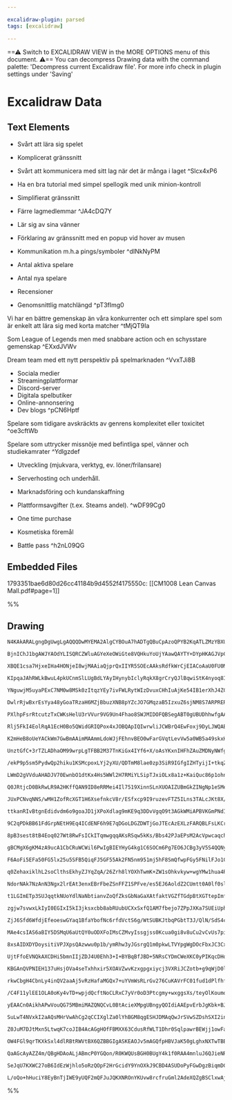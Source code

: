 ```yaml
---

excalidraw-plugin: parsed
tags: [excalidraw]

---
```

==⚠  Switch to EXCALIDRAW VIEW in the MORE OPTIONS menu of this document. ⚠== You can decompress Drawing data with the command palette: 'Decompress current Excalidraw file'. For more info check in plugin settings under 'Saving'


# Excalidraw Data

## Text Elements
- Svårt att lära sig spelet
- Komplicerat gränssnitt
- Svårt att kommunicera
med sitt lag när det är
många i laget ^Slcx4xP6

- Ha en bra tutorial med
simpel spellogik med unik
minion-kontroll
- Simplifierat gränssnitt
- Färre lagmedlemmar ^JA4cDQ7Y

- Lär sig av sina vänner
- Förklaring av gränssnitt
med en popup vid hover av
musen
- Kommunikation m.h.a
pings/symboler ^dINkNyPM

- Antal aktiva spelare
- Antal nya spelare
- Recensioner
- Genomsnittlig matchlängd ^pT3fImg0

Vi har en bättre gemenskap
än våra konkurrenter och
ett simplare spel som är
enkelt att lära sig med
korta matcher ^tMjQT9Ia

Som League of Legends
men med snabbare action
och en schysstare
gemenskap ^EXxdJVWv

Dream team med ett
nytt perspektiv på
spelmarknaden ^VvxTJi8B

- Sociala medier
- Streamingplattformar
- Discord-server
- Digitala spelbutiker
- Online-annonsering
- Dev blogs ^pCN6Hptf

Spelare som tidigare
avskräckts av genrens
komplexitet eller toxicitet
 ^oe3cftWb

Spelare som uttrycker
missnöje med befintliga
spel, vänner och
studiekamrater ^Ydlgzdef

- Utveckling (mjukvara, verktyg,
ev. löner/frilansare)
- Serverhosting och underhåll.
- Marknadsföring och kundanskaffning
- Plattformsavgifter (t.ex. Steams andel). ^wDF99Cg0

- One time purchase
- Kosmetiska föremål
- Battle pass ^h2nL09QG

## Embedded Files
1793351bae6d80d26cc41184b9d4552f4175550c: [[CM1008 Lean Canvas Mall.pdf#page=1]]

%%
## Drawing
```compressed-json
N4KAkARALgngDgUwgLgAQQQDwMYEMA2AlgCYBOuA7hADTgQBuCpAzoQPYB2KqATLZMzYBXUtiRoIACyhQ4zZAHoFAc0JRJQgEYA6bGwC2CgF7N6hbEcK4OCtptbErHALRY8RMpWdx8Q1TdIEfARcZgRmBShcZQUebQBObR4aOiCEfQQOKGZuAG1wMFAwYogSbggANXxJZTg2CgAZFOLIWERywOwojmVg5pLMbmceAEYAdhHtMYBWfhKYIZGANh4A

BjnIChJ1bgAWJYAOdYLISQRCZWluAGYeXeOWiGte8VQHkuYoUjYAawQAYTY+DYpHKAGJVpCof1IJpcNgfspvkIOMRAcDQRIvtZmHBcIEsjCIAAzQj4fAAZVgfQkknhGkCRM+3z+AHVtpJuCMNhBmb8EFSYDT0IIPETkZcOOEcmhuScIGw8dg1AtZZCecjUVLmDLUBwhOSeWEEMRuDwltMljzGCx2Fw0Hx5TbWJwAHKcMR7A7Ta4ja67eJjHlCODE

XBQE1csa7HjxeIHa4HONjeI8wjMAAiaQjprQxIIYR5SOEcAAksRdfkWrCjEIACoAaU0FU0MMgrviRgOzFWAAVWRATgBdHmaYSogCiwQyWUrI/lRA4P24+sNC7YCMjaC+QgQadRWHKuFWROJ5Ay5ZXBvwBQAvnMiiUyhIABr6UtCIRQa51oltV6lPo0RIDygxoMM4yTDMPKqqgzjLGsPJbMQOxoPsRw8mcFxXGgtz3DyzzCu8AhfPy6IguCULQqO8

KIpqaJAhRWLkBwuL4pkUCnmSlLUgBdLYAyIHynybIclyRqkX8grCryQJlBqwiStK4nyoq8Iqly6ryvR2q6qu+BGggW6oNMuwHEm1pMC69q8JZtpuh6rwjAcyzOX6qzXMGobhsZ4wxnGCZJoGqbyumWbBDm3D5vghbysWIblpWJw1vWTYtm2EAdl2Pb9oOLTzo8Y4osQU7pBxc48ouy5oPplUbn8uaoDue7yqSwSXhI4zxNc1zTCMcIIEsxBHMQ5r

YNguwjM5uyaPExC7NM0w8MSk0zItqzYEy7ivFWLRytWIzDvuxCHhIuAjKe54IB1erXhJ4ZCLqECIKihA9ES2DfHAV5ro82CPVABgZuGuDcI+JShsSvbARUhAIBQvZfbq4MlMExKcWgxElGOMgGNwWOQKQ2EY6gYwYclrSKtwpkExA3xRBG+PJbeJws8U94FODpSNRAFL4NgmC7JgvZLH+8AARGmCcaBQxrL12jXCsZMHEsFo8P6nnyrB8GrDwYxJ

DwlrRjwBxrEsYya48yGoaTRzaH6MZjBbuzXNB8pYZcJO7GMqzaB5IzxuZ6sjNM8S7ARPRERJLIAoxmLoGCxJJ8nRJwgi8WouR8cQInydJ1x5LSQBorycJkkIOyKGcmh0f8kX5Ql6aCl+JIukqY8anKrAmnERA8VlhWeQFSUZ64BejW1aFB5geguAHOK47EG3NV3cJRmNcsqyQbsC1Bk6Vl2tTlp2dZ7ocJ6DprAmIw8IbaaZtmxnRbFhWL6VM7ZE

PXlhpFsrRtcutzTxCWKsHelU3rVVur9VG9Un4Fhao8SWJMIDOFQBSegABT0gUBUDhhwfgAAJ+QVArBlAkMQBFAAOi4VADYDA+HMEwcMqAkQENYswDgagoDUNQegrBOC8GoB+AYfQKJGHkGoRkYgJCuGoHwNEPURDUAnRwUQyRGCei4FQIQORwFpbaUoHWLAyDeGYOwbgmQciiFaNIeQ7MPDaH0KIGIcgODWHsM4TIBxfDzGCOEfoURnCXG4EkSaG

Rlj5FkI4EolRqA1EcH0Bo5QWidGRIQPox4xJOBQApIQIwrwliJCWBrQ4EwFoxj9DyLJWQABiY8ySwStPKJBABBIgygbIQDRhkkoNooDmAIG0i4nTAbfR5HoLIuA3pMBupPDuRN/AECMVLcopj+EWPwdYmRZDcT2JoXQ/QDDgluNIGwnUnjuE0J8QIyx/jAniJCQksJrAIkKOiaQZR6S4mkHUZo7RujlDpKJLgL8bAABK4Q8mvGauAqUAAJc4nsuQ

K2mHeB8oUeYACkWm7GwBmAAimMAAmmLdoWJjFEhnvBEO0wFarGVqtLevVw5a0WB5a49skxHEmjfU2LskJiTQC5fWBwLZO3iLGUpsx3aIpwqgb2vt/aB1Nr6UOLLHiEVeL3ESscMTgjzvnGi6d6JZ31QaguPEhTFzkk3MuMdK423VR8cu9cJCNwXi3ZeqB9olE7hpNUvd+6JS/q1K6szV6PDeidGeTx4geq1MpFe0CBDry5P6AOAYJghUeM6Q+aBx

UnztGfC+3rTZLADhaOM99wrpLgTFBB2M37TnKiGx4IYf6+X/oAsYKxnIHFhZAuZMDNyNWfg21oFKJCoLhVozIqBNDEKgKComBBUBSOoawQ5QQ7HkjYKoH4a6wliJ+JIt6dpnDCKyN8ck3jCCHKIKSJhJyzkcK4Q4mpRDAgAqkdOICoINSGMnegads6ODzsXcuqw+BD3EA3XeihO7gT7pg6gY9p7OGcAvdk69+Bb33sII+1xLDTkeLfTQj9pAv2RJ

/ekP9p5sm5PydwQp2hiku1KSMcpoxLYj2yXU/QDTmM8lae0zp3SiR9IGfgIZHTyijI+tkqZUpSDhuTQqBZb0llAZQagGdqA50Lq0UuwGK7oPrtYvB7duzd3IakahzhJ6Elnsw5e0iN6rnwYfXDIj7jzlkdQRRqj0QaMBPxMC0FELWBMe3KQXcsKEAIuJsi3qaLOYYvKMQUsrofiuhgL2AAsqSiWFKZbgTWGZbQZkmUzEDvEH1kBtZ9Xtn6TedxVh

LWmD2gVVduAHADJV70EwnbO1dtKx4Hs5WWl2H7RMiYLSipTJxiOLx8a1z+KaiQuc86p1ohnBierNsGuJBa11IobVMnLg66u8q1sCl4g3c7zclI6nbr6pU/rvVaUeEGweaBcjD0gKPceP0DJT2jUeFp8al6JqgaDx4xoN6iqOKK0yY3ekH04JpRC+97IcGLU5bq8RQ5lp45AMKj9R3wNHE2sqs5W0lHbT5DeXbb4+xcqsbNqMIEg7qiOqKVPmnadQ

Q0JRtjcD0BkRwLR9A2HKffQAN9ID8eRRMei4Il7519XinnSLnXUOAIZUBmGkZINgNp1eSMepkBxBz7k/HDHaNd2hJDaEeXAN6ygIjMBgPoMcwR/0GIoMskxqARcfLFxL1gUujey6YArpXKuPfq+Iy+i5oTddgf14b43qBTfm/F5bsIHAbciOPQ7zgTuXdu4917n3fumD0ayIxgpRSSmis46ZbjVS+P1PwI04TxiZNiYQOjCTTB+nuCH3Jqm4zFPT

JUxPCNvqNNS/wMH1ZofRcXGT1H6XsefnkcV8r/ESfxcp9I9ruzevFTZ5ILns3TALcJKt8X/ZpeHPl7A/oZ3rvqHu56LXr7kCA3gRBFpCtFk1LFuOl0tMolkirKCiqlsUFzM+OgHAHWNcMSKWPoMoCeMJuLHJiVvKFSlNObEkKrCAjvLfI7DBGyhyq5O5JaEsPcC7P2vKNbNduZNNsHGsFNBMCjphLKiTK7EsH7IbKHCMO1t6HrKZMtlHHamRHHGa

ttkanRIvBtgnEdidvdm6o9goaJD1jXPoXdlag9mKE9q3DDvVgqO9t3AGkWMiAPBVKGmPNdIvmplGqdLPP8FDl6kOimr5OzncGHIGIWpjkKnVmEXjo5JpJxqsBaH1NWhTvzvWtTsVO/C2n9gDhAIzr/N6izibObH1E0o8FVDzuuHznmALogkLqgC0pMtBrgD8P0vQDYhQuxA4vUVENBhwDAG0UEB0TQhCmIBZpwHHjQgAOKZAGBa5QDtJrrhgCSEI

9C2qPDkBB61FdGrpNEtH9Eq4ICdENF6h9E7qDGoLDGZDWTjGoJTEcAzEXLzFARQBLFsLKCrG8ZN5QrMat7sbt5caVKtQ94CZ95CaC5SxT4SDiZ2QT6DKibT5jLygTJRDz6qZw7L4XCaZr6bFHE7GECtGnGBCHHdHHF7FnGoAXGjFy6THTH6CzGPGLGSDLFvHhaAyRZfExZxYLiwFCHJaorszoqRo8xQD5YABW+KdY8QpYoM+BZK6ASClKssZBdWt

8pB3sest8tB4Eoq027Wt8RwFsICkITqmwgqqAKsRSqw5kKs/Bbs42PJaEPsM2AcVpwcaqchWqt2GhOcWhqhe2XpW2KcVS3Ep2sk5hxhV2ewt2IZ7qFhXq1hfqdhn2gajhwaWRVSYa7haJZO08R4GYvhMO/hvIqasoeskIIcpODAGONkkhAJOaVZ+Oaa9wt8/sFZ5OEUdaL8ja6RzadOaZ8ouRnaLsgCLk9woCA65RpRsClOqRYJyCsMue+I+mYGm

gBCMgX6gKM4zA9ucA1CbCRuWCWil6PwIgBIEYHyG4kg1C6SOCm6Pg7EO6JCBg3yV5S4QQNymyxCti5mwi2CWiTxAkIBge6+Eg85dIHyBmq5XwCALCtOW5uAO50SYGZih5nAx5lGHEj+F5V5lit5+xD5gg+gz5Uor5+A75Vin52+35IIUQCxzxZwAemSDG7JqALGbGisfxnetZHxUA/GgmaAJRJQImwy5QUJOOMJ0mcJWIM+iJc+ymqJPIIIGJq+w

F6AoFi5EFa50FG5lx25u5SFB5QiqFJ5GF55Ak2FN5nm951mj5hF8SmQfwpFGy5FNilFJo1CP5NF/59FLJ4K4B0KUB8WcBcqkwKW/JaWgp5QE4L4mAxAmKFQrI9ARWhBKypWcE5otK18nGisiYoCesmp3qiQwCPUYw6VPaFs4wAlJphhZpU0Cs8YAcPUoco2ghSWuEPaYhi0dWUhS0MwxpTwkcHpxh/pPp8oacahxUw15qQZhcOhZ2YZ8Ol2ppfVO

q0ZehaxiklhL2soClthsEkhyZJYqZqA/26Zrh8lYOXhTwmK+ZW1sOhkvkyw+wgYMw1hua4Rn2FkOOp8MRsoqsJV1ptpT4D87Z05nZsINOH8zhba3keRfkACHkAYrsJV45SaWZXSU5KRYN0A2mFIT5DQIQygu4qAbAxIoeCAgKqIzAoSX+zyUumgcIX68I/SnA1CF5S5JCAkMAOoUQhJPQsF254ogGKyEguNhF+N0QRNJNZNFNFY1NKGHCuA9N95T

NdorNAk7NzAnN3Ngx2lrEAt3enxEBrFbeZSnFFZ1SPFve/es5EJ6AoldZ2CUmtt0A0lf0slMymZClK+Wmwt6AotZNEt0FUt+NMtVNTyNN0iCtStjNXQqtdx6tc6mtkgXNnwOt/N8FPlbJEBMKXJ8K9p3qiBYVyB6WIF9AmAdYmKhABwAAQkleSilcQcxncKxuzgqi9ZIXvI8NrIGNwXLCrEtBaMwY6FbKacwQcArHcKbF1SHCsGjqcPnSbHEFvHV

t1LGImETp3SUJqqtkNUoYdlNaNbtianvZoQfZksGbNaGaXAtfaktVGZfTGdpBtXGTtepImftQ4Ydb9sddkUDm4ROU+DmWdL2DdXpEvgEY1NqUtMAp1lEVyFNGwQ7d9efE5NGNA0tOrEkSDZjdAUVJOD2Z/H2dDR2szkOXqYrOVijXdRUQ1DgwPr7RABmIEGPE1CEIRVftrr0ZYogCwIgM0XiagHABghuhQn+j8FLidFwABhsQw0w2w6wywxw5clw

zgjw7svwxLkIyI0EGIxI5kI3jksxcbb8abRUubUCXxSxfQ1AM7fbejo7ZPpJXKa7SUEiUph7QA5AIpYslibI8w4RRGIo2EtedQio4I1ZHwy0YI8I6xKI/iOI7gJI5nX5dwDnaUdya1QXaFWABzMXRFRIHAP8K6EsHCnAFAMdjKcVg3Y8DPCsHENGIUnGC7ItJ1pzg1kMMAk6eWs5GrNGBbN1jbCVYkH1D1O1qrPcLPS1fASZMwTNoFPNuKktvKNv

ZjJ6Sfd6WfdjEfeoeswGYaq1BfaYbofNc6rfdVctS6g/WtSUBKJtbqPGbtT3J/QlN/SdS4cDqjcdJdbgBUKA540WcZPsJNJ1sKnAyWQHFEQ2fxSHH6AAnPaUMDbWqDbgxDZkT/d/EzlGEOR5IcDvPhLnYOuA+jZUagGOtYxvrjcqAQH+SaN5t4lBfUj0HeTIFkqQH+g4hmOmHoKQMQM4GEKQDaByxid0XsZoF+IQH8AfqggAPIcCLgIDODWB3GsR

MAe4csIAS6aBIY5DSMqU6aUtQY0uODXFoIMsCZMvyIssgjss0Kcua0gi8v8uCu2vCvUs7piv9KSsOKyvyuKscDKv8tqu2savzrasGPN7fGsYm0d5mMG2W3AnW01HglONdIj49KQCSaOPCVSUIlu2TIome2qTe2+Mh4GtutSJ0tXJmse7MvlPWv4hCv2s8t8tMDOuoKcuqAivuvites0I+vTJ+sBuqs9DquathugGskpMcnQHytBUkwhV8k5MClPg

8xsAIDXDYDoysitiVPJXpsQAzwwu0p1b/ymRhw3yJGsrgQ1m0pkwLTVYpgWgDOcFbxJC3CxjxigJSpTNyoiEdUSHdUyF9UrNvBrMHan0qGH3Go7PgcbOQfn0zVHNzXX2nP8gRlGE311xXMnOEzP1WGv1dx7VfYlA/ZQ0jwZn/OeExq4Avh/OfNryBF3Dr1Zpgvep6yIP2PIMlohEVIuTwttlIt0OjWou9nov9kw2Dnw2zbmRjkEv/PAgktkuznlA

UjtFfoEVNQkAXCDHi5bmnIIjZDJ4U0Ehh3+I+BYBqBfJBD+5NRsCYDmCWeXKC0yPIKqcDHqdPn9KODJK826c/D6fNHMBGeZAmfuVOIWcRg4LWeP6Az2ddzpLULhtGM/HsWmNd6Am1JW2glJs2Mpt2MZvj5O0pvyaz75tyWFvzJKU+2udqfQUadefae+f0B6cEIGdBdn7GeXFhf3oRdWfkgxd2cOeReJcTu+VRb+WcnpN52ZMLtIGFAl3oBErED4D

KBGAnQVPNIEH137uHsjOVa4seTxhhxir5XOAVZwvKzxgpgxiycj3VXRiJCZotb+g9qWjD0lATbCHtW6ydWSHTDSG9Xuk72Yfra7MjWFTbMTVg+bOA6HMySP0g8Vx33GGrU4d0x4e3UPNv1EcHUvNkeA4Uf0eRpAOzybTNwJq3WFkI57BbxDa0+sc3zMGQs/XermzsXlqFJYOCdVEzmvzdm06ENifEOYt/zYuJj3AqpUOFkKe0M89Y3yki21c2WoZ

rkwCbgH4CbnLy4inQV2aaAj5vRzHafaMGQx7+uYVmWsRLrGv276CuKAVrFC01fud1dPlfhfBq+9ua8cLa+69hL6+khZDtKPLWbUBm/KbE2W+fBCA29jz28MXcURv8Upccb/HmOZcJvZeCWD55dptj4OOwnZvOO5uuPu0L7/PeOYl6tud4Uafu+kCe/jHe8cC+8oYB+G/B8m9h8y7m+mWXlW8x9wy2/x/JPjepMBW50Jb52zdF3zf5PoAUAZg1Jxj

/C4F11ylEE1OLA0oKy4vTD+wpjdQcftNoCLRxC7yVr0oD3Ptcgmy+wxggsXs/teyOlKoumqphxA+rO72wd7MbcQ/Qcoev/cHiPDh7Wo0eOqdDjdhR7YcUOuHT1Ph1UiPN7CcUFMq81/qE9qGxPcHGdCEjrViofhIltTxLL0pLSEwBng1WZ4oNmMrkMOGZDaYIsa0eRJTnz3wYC98eORCTqQyk4b1owx/GAkuHk4Y05e0BBXsBlQAABVKAIwARCLg

yEAACn0AikhAPwVouQG75MBmiMAZQNQCvL0BtAcieXMpgUBngyQOIdiAAEpvErbJgKbk+BJ42axUWwRgnJDaAHE+WeJhI2YDEhFcDg9WseVRA4h7cScThCOxoS9hLWdbNlswHFyqB0Yj+eQVAG0BYADBVINhu1wPD4ALB2gZznq1QRSCZByuJPIoOUGqD8QuADQUrlgA6C9BBg/AEYKYAmCiY8iViJYOsECtbBbAewWrkcEHhSAkgFwfgDcE0IPB

SuLwT4NVxkI2aAQsMHrVwAhCg2qCCIXglZa0lYhBGM8qgESHJDMAqQwJrSVwSZDshSXI2inw4qxsMu8bSxpVWxrJsi+qbUfNCSK73CSuMlMrh4yJ7okfGeQyQdIIQCyDihSglQWoIqFG5NB1Q3QVKH0GGDjBpgloTEMCBWCrkNg/oV0P6Q9D1aTg/oYMOGGoJRhCTCsBML8GSAhExUIIfMOJChDlADiZYVa2iHrD4hHybYSkNNbpDDhJ0LITkNG5

Z0JuM7DJtMxn5LtwqK7coJIB4AcAGgHOfFBMXX63CdusRfWLT1Dhr0SqlpawrBEWjj1owFaUBJNBNiuwb+/FQ4KxiNhxhfQzBeIu93nqZNF6fsAOA1TXpJhYGyzAasD1Q6g9gBMPCAGNT9LQ94OoAxDvD2uYkQzmjqe+khyvrvF4Bz2e5gRw+wf1UBX9DgX/XOrYDvmygOjlgI+DFlUAR3R2LNgZ6GkqBJaSQlaT4H9NQoiLZgdUS7JsDIa9OSAA

OW4FGl9qrTKXkSxl4dlRBtRWVtBX6QZBBGIgASKEAOJv5mAGQfpHBVJaK50gLghxNXTwTBBBGoQHVkBR7FShNOA4g3KIDpBhAS8449JOmHtzTjAgiSXDDQgXEyAlxeIF7HGyT4sUzhaXLioDgsYgl+K1jWxnnyeFZtZMObBTO8PL6fCvGxbH4b2M3HQVtxw4vcWOInFHitEEw2ceeNQSXi5iEElcaP2YppMuc03AUYXRybgACoTwOAHACpA+QwYB

QaAGcAyAZZ4m/QBgHDAoALjABmcP0YGQon/R0KWQUsBGH0BUgY4k1f0RAA4mnluJ6QJieNRYmejBJwkjiKJP0A1IwBZhFDkJOMpcSeJfEtDsj1caqSoAckjSVJFgHvEVJnE3STxLBQY9Yx7EnSXJOlbICkycwYySJJ4k1JXxibSADJLUnpAXJhtV4IrAckeTTJ6QYPJ+MeFWSTJeknmjY0oz1AzgiTABo5Nkk8SJwqIFpNFIoCxSeY+Ib4FQH8nW

SeJqU7KXWC27oB6IdEzWjhlo5oRzQOpF2HrGcidY9YnOXkJ9CBD4ASUDoPyFGwDgzBiqmDCiUYDYB4w0AXMVor4C1QGxy05kObglM8n6BzJBAmHOj2Kh0SkQJAe8djhI5ExiAaQ76KfwcmrTiA+WNgCdGSmK1ggyLfaVtI0Jcxq6QIHmKQGUBwh5BowIMLwHGBh8XpYfX2NMAsFEgIUhNFXB0Eem4BnpACD6WDN4AQzvpv06aQFP0kIBbJzNViPF

L/oQo+hHuciY8EyBnTjIWE9yUQF2mQFJuJQKXNROnYKUvw8rcfruGml2AdeXQZgBSClxwAjpJ0umudKE5b1Y6jAOsINPwCYzBKxUossEFjqY5xkAMAwEVNlLS9hBpLGsZAHkSfAWk3MhALzKBAg47w4AXJiSDJDhAwYLMW8EAA==
```
%%